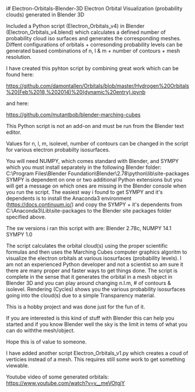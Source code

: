 
i# Electron-Orbitals-Blender-3D
Electron Orbital Visualization (probability clouds) generated in Blender 3D

Included a Python script (Electron_Orbitals_v4) in Blender (Electron_Orbitals_v4.blend) which calculates a defined number of probability cloud iso surfaces and generates the corresponding meshes. Diffent configurations of orbitals + corresonding probability levels can be generated based combinations of n, l & m + number of contours + mesh resolution.

I have created this pyhton script by combining great work which can be found here: 

https://github.com/damontallen/Orbitals/blob/master/Hydrogen%20Orbitals%20(Feb%2018,%202014)%20(dynamic%20entry).ipynb 

and here: 

https://github.com/mutantbob/blender-marching-cubes

This Python script is not an add-on and must be run from the Blender text editor.

Values for n, l, m, isolevel, number of contours can be changed in the script for various electron probabilty isosurfaces.

You will need NUMPY, which comes standard with Blender, and SYMPY which you must install separately in the following Blender folder:
C:\Program Files\Blender Foundation\Blender\2.78\python\lib\site-packages
SYMPY is dependent on one or two additional Python extensions but you will get a message on which ones are missing in the Blender console when you run the script. The easiest way i found to get SYMPY and it's dependents is to install the Anaconda3 environment (https://docs.continuum.io/) and copy the SYMPY + it's dependents from C:\Anaconda3\Lib\site-packages to the Blender site packages folder specified above.

The sw versions i ran this script with are: Blender 2.78c, NUMPY 14.1 SYMPY 1.0

The script calculates the orbital cloud(s) using the proper scientific formulas and then uses the Marching Cubes computer graphics algoritm to visualize the electron orbitals at various isosurfaces (probability levels).
I am not an experienced Python developer and not a scientist so am sure it there are many proper and faster ways to get things done. The script is complete in the sense that it generates the orbital in a mesh object in Blender 3D and you can play around changing n.l.m, # of contours & isolevel. Rendering (Cycles) shows you the various probability isosurfaces going into the cloud(s) due to a simple Transparency material.

This is a hobby project and was done just for the fun of it.

If you are interested is this kind of stuff with Blender this can help you started and if you know Blender well the sky is the limit in tems of what you can do withthe mesh/object.

Hope this is of value to someone.

I have added another script Electron_Orbitals_v1.py which creates a coud of verticies instead of a mesh. This requires still some work to get something viewable.

Youtube video of some generated orbitals: 
https://www.youtube.com/watch?v=v__meVOtgjY
